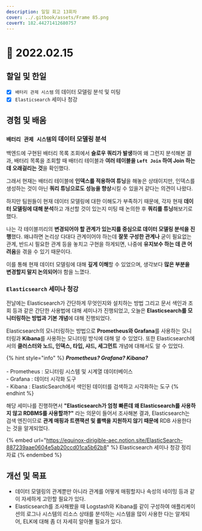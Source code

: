 ```yaml
---
description: 일일 회고 13회차
cover: ../.gitbook/assets/Frame 85.png
coverY: 182.44271412680757
---
```


# 🙂 2022.02.15

## 할일 및 한일

* [x] `배터리 관제 시스템` 의 데이터 모델링 분석 및 미팅
* [x] `Elasticsearch` 세미나 청강

## 경험 및 배움

### `배터리 관제 시스템`의 데이터 모델링 분석

백엔드에 구현된 배터리 목록 조회에서 **슬로우 쿼리가 발생**하여 왜 그런지 분석해본 결과, 배터리 목록을 조회할 때 배터리 테이블과 **여러 테이블을 `Left Join` 하여 Join 하는데 오래걸리는 것**을 확인했다.

그래서 현재는 배터리 테이블에 **인덱스를 적용하여 튜닝**을 해놓은 상태이지만, 인덱스를 생성하는 것이 아닌 **쿼리 튜닝으로도 성능을 향상**시킬 수 있을거 같다는 의견이 나왔다.

하지만 팀원들이 현재 데이터 모델링에 대한 이해도가 부족하기 때문에, 각자 현재 **데이터 모델링에 대해 분석**하고 개선할 것이 있는지 미팅 때 논의한 후 **쿼리를 튜닝**해보기로 했다.

나는 각 테이블끼리의 **변경되어야 할 관계가 있는지를 중심으로 데이터 모델링 분석을 진행**했다. 왜냐하면 논리상 다대다 관계이어야 하는데 **잘못 구성한 관계나** 굳이 필요없는 관계, 반드시 필요한 관계 등을 놓치고 구현을 하게되면, 나중에 **유지보수 하는 데 큰 어려움**을 겪을 수 있기 때문이다.

이를 통해 현재 데이터 모델링에 대해 **깊게 이해**할 수 있었으며, 생각보다 **많은 부분을 변경할지 말지 논의되어**야 함을 느꼈다.



### `Elasticsearch` 세미나 청강

전날에는 Elasticsearch가 간단하게 무엇인지와 설치하는 방법 그리고 문서 색인과 조회 등과 같은 간단한 사용법에 대해 세미나가 진행되었고, 오늘은 **Elasticsearch를 모니터링하는 방법과 기본 개념**에 대해 진행되었다.

Elasticsearch의 모니터링하는 방법으로 **Prometheus와 Grafana**를 사용하는 모니터링과 **Kibana**를 사용하는 모니터링 방식에 대해 알 수 있었다. 또한 Elasticsearch에서의 **클러스터와 노드, 인덱스, 타입, 샤드, 세그먼트** 개념에 대해서도 알 수 있었다.

{% hint style="info" %}
_**Prometheus? Grafana? Kibana?**_\
\
\- Prometheus : 모니터링 시스템 및 시계열 데이터베이스\
\- Grafana : 데이터 시각화 도구\
\- Kibana : ElasticSearch에서 색인된 데이터를 검색하고 시각화하는 도구
{% endhint %}

해당 세미나를 진행하면서 **"Elasticsearch가 엄청 빠른데 왜 Elasticsearch를 사용하지 않고 RDBMS를 사용할까?"** 라는 의문이 들어서 조사해본 결과, Elasticsearch는 검색 엔진이므로 **관계 매핑과 트랜잭션 및 롤백을 지원하지 않기 때문에** RDB 사용한다는 것을 알게되었다.



{% embed url="https://equinox-dirigible-aec.notion.site/ElasticSearch-887239aae0604e5ab20ccd01ca5b62b8" %}
Elasticsearch 세미나 청강 정리 자료
{% endembed %}



## 개선 및 목표

* 데이터 모델링의 관계뿐만 아니라 관계를 어떻게 매핑할지나 속성의 네이밍 등과 같이 자세하게 고민할 필요가 있다.
* Elasticsearch를 조사해봤을 때 Logstash와 Kibana를 같이 구성하여 애플리케이션의 로그나 시스템의 리소스 상태를 분석하는 시스템을 많이 사용한 다는 알게되어, ELK에 대해 좀 더 자세히 알아볼 필요가 있다.

